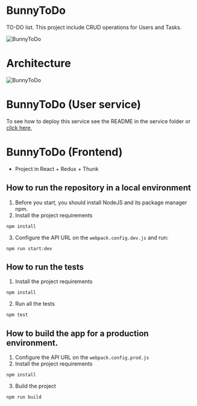 # BunnyToDo

TO-DO list. This project include CRUD operations for Users and Tasks.

![BunnyToDo](https://github.com/lvvanegas10/bunny-project/tree/main/bunny-architecture.png?raw=true)

# Architecture

![BunnyToDo](https://github.com/lvvanegas10/bunny-project/tree/main/bunny-frontend.png?raw=true)

# BunnyToDo (User service)

To see how to deploy this service see the README in the service folder or [click here](https://github.com/lvvanegas10/bunny-project/tree/main/user-service),

# BunnyToDo (Frontend)

- Project in React + Redux + Thunk

## How to run the repository in a local environment

1. Before you start, you should install NodeJS and its package manager npm.
2. Install the project requirements

```
npm install
```

3. Configure the API URL on the `webpack.config.dev.js` and run:

```
npm run start:dev
```

## How to run the tests

1. Install the project requirements

```
npm install
```

2. Run all the tests

```
npm test
```

## How to build the app for a production environment.

1. Configure the API URL on the `webpack.config.prod.js`
2. Install the project requirements

```
npm install
```

3. Build the project

```
npm run build
```
